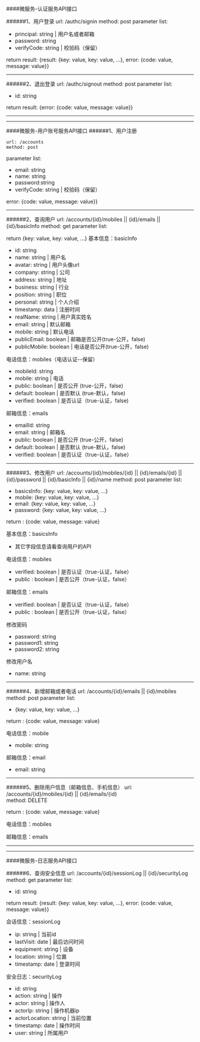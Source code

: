 ####微服务-认证服务API接口

######1、用户登录
	url: /authc/signin
	method: post
parameter list:

- principal: string		|	用户名或者邮箱
- password: string
- verifyCode: string		|	校验码（保留）

return result:	{result: {key: value, key: value, ...}, error: {code: value, message: value}}

- - - -
######2、退出登录
	url: /authc/signout	
	method: post
parameter list:

- id: string

return result:	{error: {code: value, message: value}}

- - - -
- - - -

####微服务-用户账号服务API接口
######1、用户注册

	url: /accounts	
	method: post
parameter list:

- email: string
- name: string
- password:string
- verifyCode: string		|	校验码（保留）


error: {code: value, message: value}}

- - - -

######2、查询用户
	url: /accounts/{id}/mobiles || {id}/emails || {id}/basicInfo
	method: get
parameter list:

return {key: value, key: value, ...}
基本信息：basicInfo

- id: string
- name: string	|	用户名
- avatar: string	|	用户头像url
- company: string	|	公司
- address: string	|	地址
- business: string	|	行业
- position: string	|	职位
- personal: string	|	个人介绍
- timestamp: data	|	注册时间
- realName: string	|	用户真实姓名
- email: string		|	默认邮箱
- mobile: string	   |	默认电话
- publicEmail: boolean 	|	邮箱是否公开(true-公开，false)
- publicMobile: boolean	|	电话是否公开(true-公开，false)

电话信息：mobiles（电话认证--保留）

- mobileId: string
- mobile: string	|	电话
- public: boolean | 是否公开 (true-公开，false)
- default: boolean | 是否默认 (true-默认，false)
- verified: boolean 		|		是否认证（true-认证，false)

邮箱信息：emails

- emailId: string
- email: string	|	邮箱名
- public: boolean | 是否公开 (true-公开，false)
- default: boolean | 是否默认 (true-默认，false)
- verified: boolean	|	是否认证（true-认证，false）

- - - -

######3、修改用户
	url: /accounts/{id}/mobiles/{id} || {id}/emails/{id} || {id}/password || {id}/basicInfo	|| {id}/name method: post
parameter list:

- basicsInfo: {key: value, key: value, ...}
- mobile: {key: value, key: value, ...}
- email: {key: value, key: value, ...}
- password: {key: value, key: value, ...}

return : {code: value, message: value}

基本信息：basicsInfo

- 其它字段信息请看查询用户的API

电话信息：mobiles

- verified: boolean	|	是否认证（true-认证，false）
- public : boolean  |  是否公开（true-认证，false）

邮箱信息：emails

- verified: boolean	|	是否认证（true-认证，false）
- public : boolean  |  是否公开（true-认证，false）

修改密码

- password: string
- password1: string
- password2: string

修改用户名

- name: string

- - - -

######4、新增邮箱或者电话
	url: /accounts/{id}/emails || {id}/mobiles
	method: post
parameter list:

- {key: value, key: value, ...}

return : {code: value, message: value}

电话信息：mobile

- mobile: string

邮箱信息：email

- email: string

- - - -

######5、删除用户信息（邮箱信息、手机信息）
	url: /accounts/{id}/mobiles/{id} || {id}/emails/{id}  
	method: DELETE

return : {code: value, message: value}

电话信息：mobiles

邮箱信息：emails

- - - -
- - - -

####微服务-日志服务API接口

######6、查询安全信息
	url: /accounts/{id}/sessionLog	|| {id}/securityLog
	method: get
parameter list:

- id: string

return result:	{result: {key: value, key: value, ...}, error: {code: value, message: value}}

会话信息：sessionLog

- ip: string	|	当前id
- lastVisit: date	|	最后访问时间
- equipment: string		|	设备
- location: string		|	位置
- timestamp: date		|	登录时间

安全日志：securityLog

- id: string
- action: string	|	操作
- actor: string		|	操作人
- actorIp: string		|	操作机器ip
- actorLocation: string		|	当前位置
- timestamp: date		|	操作时间
- user: string		|	所属用户
